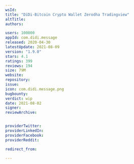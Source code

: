 ```yaml
---
wsId: 
title: "DiDi-Bitcoin Crypto Wallet Zerodha Tradingview"
altTitle: 
authors:

users: 100000
appId: com.didi.message
released: 2020-04-30
latestUpdate: 2021-08-09
version: "1.9.0"
stars: 4.1
ratings: 399
reviews: 194
size: 79M
website: 
repository: 
issue: 
icon: com.didi.message.png
bugbounty: 
verdict: wip
date: 2021-08-02
signer: 
reviewArchive:


providerTwitter: 
providerLinkedIn: 
providerFacebook: 
providerReddit: 

redirect_from:

---
```



